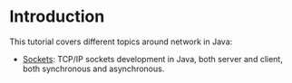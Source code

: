 # Introduction
This tutorial covers different topics around network in Java:
- [Sockets](https://github.com/ManuMyGit/CodingTutorials/tree/main/java/network/sockets): TCP/IP sockets development in Java, both server and client, both synchronous and asynchronous.
